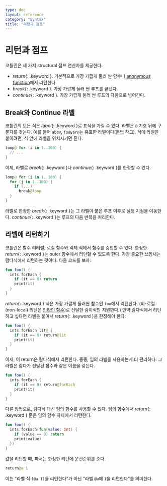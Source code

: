 ```yaml
---
type: doc
layout: reference
category: "Syntax"
title: "리턴과 점프"
---
```


# 리턴과 점프

코틀린은 세 가지 structural 점프 연산자를 제공한다.

* *return*{: .keyword }. 기본적으로 가장 가깝게 둘러 싼 함수나 [anonymous function](lambdas.html#anonymous-functions)에서 리턴한다.
* *break*{: .keyword }. 가장 가깝게 둘러 싼 루프를 끝낸다.
* *continue*{: .keyword }. 가장 가깝게 둘러 싼 루프의 다음으로 넘어간다.

## Break와 Continue 라벨

코틀린의 모든 식은 *label*{: .keyword }로 표식을 가질 수 있다.
라벨은 `@` 기호 뒤에 구분자를 갖는다. 예를 들어 `abc@`, `fooBar@`는 유효한 라벨이다([문법](grammar.html#label) 참고).
식에 라벨을 붙이려면, 식 앞에 라벨을 위치시키면 된다.

``` kotlin
loop@ for (i in 1..100) {
  // ...
}
```

이제, 라벨로 *break*{: .keyword }나 *continue*{: .keyword }를 한정할 수 있다.

``` kotlin
loop@ for (i in 1..100) {
  for (j in 1..100) {
    if (...)
      break@loop
  }
}
```

라벨로 한정한 *break*{: .keyword }는 그 라벨이 붙은 루프 이후로 실행 지점을 이동한다.
*continue*{: .keyword }는 루프의 다음 반복을 처리한다.


## 라벨에 리턴하기

코틀린은 함수 리터럴, 로컬 함수와 객체 식에서 함수를 중첩할 수 있다.
한정한 *return*{: .keyword }는 outer 함수에서 리턴할 수 있도록 한다.
가장 중요한 쓰임새는 람다식에서 리턴하는 것이다. 다음 코드를 보자:

``` kotlin
fun foo() {
  ints.forEach {
    if (it == 0) return
    print(it)
  }
}
```

*return*{: .keyword } 식은 가장 가깝게 둘러싼 함수인 `foo`에서 리턴한다.
(비-로컬(non-local) 리턴은 [인라인 함수](inline-functions.html))로 전달한 람이식만 지원한다.)
만약 람다식에서 리턴하고 싶다면 라벨을 붙여서 *return*{: .keyword }을 한정해야 한다:

``` kotlin
fun foo() {
  ints.forEach lit@ {
    if (it == 0) return@lit
    print(it)
  }
}
```

이제, 이 return은 람다식에서 리턴한다. 종종, 임의 라벨을 사용하는게 더 편리하다:
그 라벨은 람다가 전달된 함수와 같은 이름을 갖는다.

``` kotlin
fun foo() {
  ints.forEach {
    if (it == 0) return@forEach
    print(it)
  }
}
```

다른 방법으로, 람다식 대신 [임의 함수](lambdas.html#anonymous-functions)를 사용할 수 있다.
임의 함수에서 *return*{: .keyword } 문은 임의 함수 자체에서 리턴한다.

``` kotlin
fun foo() {
  ints.forEach(fun(value: Int) {
    if (value == 0) return
    print(value)
  })
}
```

값을 리턴할 때, 파서는 한정한 리턴에 운선순위를 준다.

``` kotlin
return@a 1
```

이는 "라벨 식 `(@a 1)`을 리턴한다"가 아닌 "라벨 `@a`에 `1`을 리턴한다"를 의미한다.
